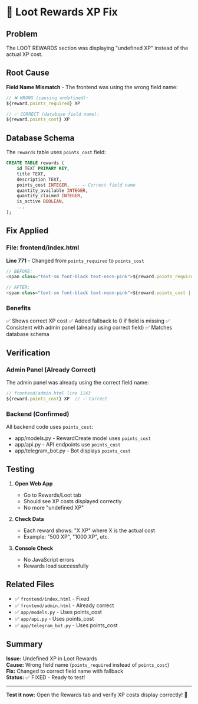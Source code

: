 # 💎 Loot Rewards XP Fix

## Problem
The LOOT REWARDS section was displaying "undefined XP" instead of the actual XP cost.

## Root Cause
**Field Name Mismatch** - The frontend was using the wrong field name:

```javascript
// ❌ WRONG (causing undefined):
${reward.points_required} XP

// ✅ CORRECT (database field name):
${reward.points_cost} XP
```

## Database Schema
The `rewards` table uses `points_cost` field:

```sql
CREATE TABLE rewards (
    id TEXT PRIMARY KEY,
    title TEXT,
    description TEXT,
    points_cost INTEGER,  -- ← Correct field name
    quantity_available INTEGER,
    quantity_claimed INTEGER,
    is_active BOOLEAN,
    ...
);
```

## Fix Applied

### File: frontend/index.html
**Line 771** - Changed from `points_required` to `points_cost`

```javascript
// BEFORE:
<span class="text-sm font-black text-neon-pink">${reward.points_required} XP</span>

// AFTER:
<span class="text-sm font-black text-neon-pink">${reward.points_cost || 0} XP</span>
```

### Benefits
✅ Shows correct XP cost
✅ Added fallback to 0 if field is missing
✅ Consistent with admin panel (already using correct field)
✅ Matches database schema

## Verification

### Admin Panel (Already Correct)
The admin panel was already using the correct field name:
```javascript
// frontend/admin.html line 1143
${reward.points_cost} XP  // ✅ Correct
```

### Backend (Confirmed)
All backend code uses `points_cost`:
- app/models.py - RewardCreate model uses `points_cost`
- app/api.py - API endpoints use `points_cost`
- app/telegram_bot.py - Bot displays `points_cost`

## Testing

1. **Open Web App**
   - Go to Rewards/Loot tab
   - Should see XP costs displayed correctly
   - No more "undefined XP"

2. **Check Data**
   - Each reward shows: "X XP" where X is the actual cost
   - Example: "500 XP", "1000 XP", etc.

3. **Console Check**
   - No JavaScript errors
   - Rewards load successfully

## Related Files

- ✅ `frontend/index.html` - Fixed
- ✅ `frontend/admin.html` - Already correct
- ✅ `app/models.py` - Uses points_cost
- ✅ `app/api.py` - Uses points_cost
- ✅ `app/telegram_bot.py` - Uses points_cost

## Summary

**Issue:** Undefined XP in Loot Rewards  
**Cause:** Wrong field name (`points_required` instead of `points_cost`)  
**Fix:** Changed to correct field name with fallback  
**Status:** ✅ FIXED - Ready to test!

---

**Test it now:** Open the Rewards tab and verify XP costs display correctly! 💎
